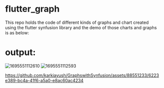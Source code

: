 # flutter_graph
This repo holds the code of different kinds of graphs and chart created using the flutter synfusion library and the demo of those charts and graphs is as below: 

# output:
![1695551112610](https://github.com/karkiayush/GraphswithSynfusion/assets/88551233/0f2879a1-c9a8-4ef0-8a03-5950084fa363)
![1695551112593](https://github.com/karkiayush/GraphswithSynfusion/assets/88551233/efcd3a19-2427-4a45-99ad-d593d77ff623)



https://github.com/karkiayush/GraphswithSynfusion/assets/88551233/6223e389-bc4a-41f6-a5a0-e8ac60ac4234

